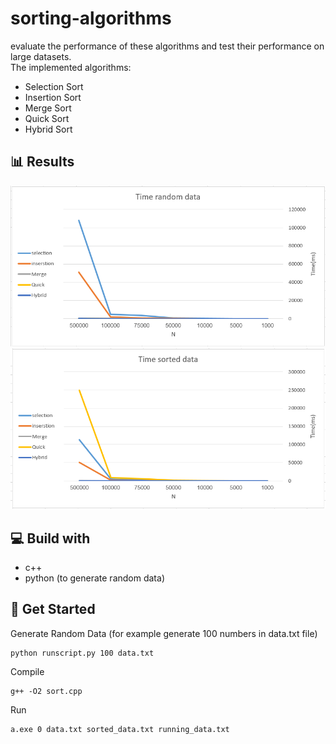 # sorting-algorithms
evaluate the performance of these algorithms and test their performance on large datasets.
<br>
The implemented algorithms:
* Selection Sort
* Insertion Sort
* Merge Sort
* Quick Sort
* Hybrid Sort
## 📊 Results
![1](results/randomData.PNG)
![2](results/sortedData.PNG)
## 💻 Build with
* c++
* python (to generate random data)
## 🏁 Get Started
Generate Random Data (for example generate 100 numbers in data.txt file)
```
python runscript.py 100 data.txt
```
Compile
```
g++ -O2 sort.cpp
```
Run
```
a.exe 0 data.txt sorted_data.txt running_data.txt
```
